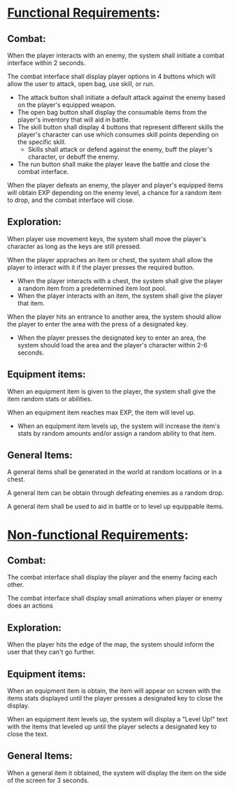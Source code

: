 # **<ins>Functional Requirements</ins>:**
## Combat:
When the player interacts with an enemy, the system shall initiate a combat interface within 2 seconds.

The combat interface shall display player options in 4 buttons which will allow the user to attack, open bag, use skill, or run.
- The attack button shall initiate a default attack against the enemy based on the player's equipped weapon.
- The open bag button shall display the consumable items from the player's inventory that will aid in battle.
- The skill button shall display 4 buttons that represent different skills the player's character can use which consumes skill points depending on the specific skill.
  - Skills shall attack or defend against the enemy, buff the player's character, or debuff the enemy.   
- The run button shall make the player leave the battle and close the combat interface.

When the player defeats an enemy, the player and player's equipped items will obtain EXP depending on the enemy level, a chance for a random item to drop, and the combat interface will close.

## Exploration:
When player use movement keys, the system shall move the player's character as long as the keys are still pressed.

When the player appraches an item or chest, the system shall allow the player to interact with it if the player presses the required button.
- When the player interacts with a chest, the system shall give the player a random item from a predetermined item loot pool.
- When the player interacts with an item, the system shall give the player that item.

When the player hits an entrance to another area, the system should allow the player to enter the area with the press of a designated key.
- When the player presses the designated key to enter an area, the system should load the area and the player's character within 2-6 seconds.

## Equipment items:
When an equipment item is given to the player, the system shall give the item random stats or abilities.

When an equipment item reaches max EXP, the item will level up. 
- When an equipment item levels up, the system will increase the item's stats by random amounts and/or assign a random ability to that item.

## General Items:
A general items shall be generated in the world at random locations or in a chest.

A general item can be obtain through defeating enemies as a random drop.

A general item shall be used to aid in battle or to level up equippable items. 

# **<ins>Non-functional Requirements</ins>:**
## Combat:
The combat interface shall display the player and the enemy facing each other.

The combat interface shall display small animations when player or enemy does an actions

## Exploration:

When the player hits the edge of the map, the system should inform the user that they can't go further.

## Equipment items:
When an equipment item is obtain, the item will appear on screen with the items stats displayed until the player presses a designated key to close the display.

When an equipment item levels up, the system will display a "Level Up!" text with the items that leveled up until the player selects a designated key to close the text.

## General Items:
When a general item it obtained, the system will display the item on the side of the screen for 3 seconds.
